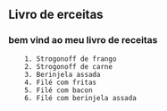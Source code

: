 ##		Livro de erceitas

###	bem vind ao meu livro de receitas
		1. Strogonoff de frango
		2. Strogonoff de carne
		3. Berinjela assada
		4. Filé com fritas
		5. Filé com bacon
		6. Filé com berinjela assada
	
